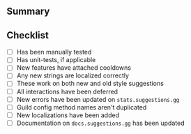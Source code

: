 ## Summary
<!-- What is this pull request for? -->

## Checklist


- [ ] Has been manually tested
- [ ] Has unit-tests, if applicable
- [ ] New features have attached cooldowns
- [ ] Any new strings are localized correctly
- [ ] These work on both new and old style suggestions
- [ ] All interactions have been deferred 
- [ ] New errors have been updated on ``stats.suggestions.gg``
- [ ] Guild config method names aren't duplicated
- [ ] New localizations have been added
- [ ] Documentation on ``docs.suggestions.gg`` has been updated
